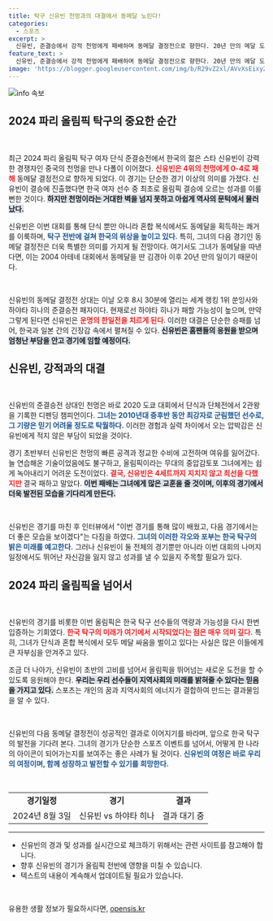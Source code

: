```yaml
---
title: 탁구 신유빈 천멍과의 대결에서 동메달 노린다!
categories:
  - 스포츠
excerpt: >
  신유빈, 준결승에서 강적 천멍에게 패배하며 동메달 결정전으로 향한다. 20년 만의 메달 도전, 마지막 경기에서 한일전 기대! 클릭해 더 알아보세요!
feature_text: >
  신유빈, 준결승에서 강적 천멍에게 패배하며 동메달 결정전으로 향한다. 20년 만의 메달 도전, 마지막 경기에서 한일전 기대! 클릭해 더 알아보세요!
image: 'https://blogger.googleusercontent.com/img/b/R29vZ2xl/AVvXsEixyZcFfHzMRdzZMjFBmAUKJYCLCGyLL1o632UiGVXcaFdKo_bkvkuCioo0uUKlGfBVcT3P84aROyZIXSBEx3Aw5nCQ3pTgDom1WDC4m8eifvWiAmWEEVb4x6G_l8C0QH225ldMjyaFvpxGEBGNO37VmDTDMHGhJPq73UglMfDca1-0aw/s1600/blogspot.png'
---
```


<p><img src="https://blogger.googleusercontent.com/img/b/R29vZ2xl/AVvXsEixyZcFfHzMRdzZMjFBmAUKJYCLCGyLL1o632UiGVXcaFdKo_bkvkuCioo0uUKlGfBVcT3P84aROyZIXSBEx3Aw5nCQ3pTgDom1WDC4m8eifvWiAmWEEVb4x6G_l8C0QH225ldMjyaFvpxGEBGNO37VmDTDMHGhJPq73UglMfDca1-0aw/s1600/blogspot.png" alt="info 속보" /></p>

<h2 data-ke-size="size26">2024 파리 올림픽 탁구의 중요한 순간</h2>

<p data-ke-size="size16">&nbsp;</p>

<p>최근 2024 파리 올림픽 탁구 여자 단식 준결승전에서 한국의 젊은 스타 신유빈이 강력한 경쟁자인 중국의 천멍을 만나 다폴이 이어졌다. <b><span style="color: #ee2323;">신유빈은 4위의 천멍에게 0-4로 패해</span></b> 동메달 결정전으로 향하게 되었다. 이 경기는 단순한 경기 이상의 의미를 가졌다. 신유빈이 결승에 진출했다면 한국 여자 선수 중 최초로 올림픽 결승에 오르는 성과를 이룰 뻔한 것이다. <b><span style="background-color: #21538527;">하지만 천멍이라는 거대한 벽을 넘지 못하고 아쉽게 역사의 문턱에서 물러났다.</span></b></p>

<p>신유빈은 이번 대회를 통해 단식 뿐만 아니라 혼합 복식에서도 동메달을 획득하는 쾌거를 이룩하며, <b><span style="color: #1a5490;">탁구 전반에 걸쳐 한국의 위상을 높이고 있다.</span></b> 특히, 그녀의 다음 경기인 동메달 결정전은 더욱 특별한 의미를 가지게 될 전망이다. 여기서도 그녀가 동메달을 따낸다면, 이는 2004 아테네 대회에서 동메달을 딴 김경아 이후 20년 만의 일이기 때문이다.</p>

<p data-ke-size="size16">&nbsp;</p>

<p>신유빈의 동메달 결정전 상대는 이날 오후 8시 30분에 열리는 세계 랭킹 1위 쑨잉사와 하야타 히나의 준결승전 패자이다. 현재로선 하야타 히나가 패할 가능성이 높으며, 만약 그렇게 된다면 신유빈은 <b><span style="color: #ee2323;">운명의 한일전을 치르게 된다</span></b>. 이러한 대결은 단순한 승패를 넘어, 한국과 일본 간의 긴장감 속에서 펼쳐질 수 있다. <b><span style="background-color: #21538527;">신유빈은 홈팬들의 응원을 받으며 엄청난 부담을 안고 경기에 임할 예정이다.</span></b></p>

<h2 data-ke-size="size26">신유빈, 강적과의 대결</h2>

<p data-ke-size="size16">&nbsp;</p>

<p>신유빈의 준결승전 상대인 천멍은 바로 2020 도쿄 대회에서 단식과 단체전에서 2관왕을 기록한 디펜딩 챔피언이다. <b><span style="color: #1a5490;">그녀는 2010년대 중후반 동안 최강자로 군림했던 선수로, 그 기량은 믿기 어려울 정도로 탁월하다.</span></b> 이러한 경험과 실력 차이에서 오는 압박감은 신유빈에게 적지 않은 부담이 되었을 것이다.  </p>

<p>경기 초반부터 신유빈은 천멍의 빠른 공격과 정교한 수비에 고전하며 여유를 잃어갔다. 늘 연습해온 기술이었음에도 불구하고, 올림픽이라는 무대의 중압감토포 그녀에게는 쉽게 녹아내리기 어려운 도전이었다. <b><span style="color: #ee2323;">결국, 신유빈은 4세트까지 지치지 않고 최선을 다했지만</span></b> 결국 패하고 말았다. <b><span style="background-color: #21538527;">이번 패배는 그녀에게 많은 교훈을 줄 것이며, 이후의 경기에서 더욱 발전된 모습을 기다리게 만든다.</span></b></p>

<p data-ke-size="size16">&nbsp;</p>

<p>신유빈은 경기를 마친 후 인터뷰에서 "이번 경기를 통해 많이 배웠고, 다음 경기에서는 더 좋은 모습을 보이겠다"는 다짐을 하였다. <b><span style="color: #1a5490;">그녀의 이러한 각오와 포부는 한국 탁구의 밝은 미래를 예고한다.</span></b> 그러나 신유빈이 둘 전체의 경기뿐만 아니라 이번 대회의 나머지 일정에서도 뛰어난 자신감을 잃지 않고 성과를 낼 수 있을지 주목할 필요가 있다.</p>

<h2 data-ke-size="size26">2024 파리 올림픽을 넘어서</h2>

<p data-ke-size="size16">&nbsp;</p>

<p>신유빈의 경기를 비롯한 이번 올림픽은 한국 탁구 선수들의 역량과 가능성을 다시 한번 입증하는 기회였다. <b><span style="color: #ee2323;">한국 탁구의 미래가 여기에서 시작되었다는 점은 매우 의미 깊다.</span></b> 특히, 그녀가 단식과 혼합 복식에서 모두 메달 싸움을 벌이고 있다는 사실은 많은 이들에게 큰 자부심을 안겨주고 있다.  </p>

<p>조금 더 나아가, 신유빈이 초반의 고비를 넘어서 올림픽을 뛰어넘는 새로운 도전을 할 수 있도록 응원해야 한다. <b><span style="background-color: #21538527;">우리는 우리 선수들이 지역사회의 미래를 밝혀줄 수 있다는 믿음을 가지고 있다.</span></b> 스포츠는 개인의 꿈과 지역사회의 에너지가 결합하여 만드는 결과물임을 알 수 있다.</p>

<p data-ke-size="size16">&nbsp;</p>

<p>신유빈의 다음 동메달 결정전이 성공적인 결과로 이어지기를 바라며, 앞으로 한국 탁구의 발전을 기다려 본다. 그녀의 경기가 단순한 스포츠 이벤트를 넘어서, 어떻게 한 나라의 아이콘이 되어가는지를 보여주는 좋은 사례가 될 것이다. <b><span style="color: #1a5490;">신유빈의 여정은 바로 우리의 여정이며, 함께 성장하고 발전할 수 있기를 희망한다.</span></b></p>

<p data-ke-size="size16">&nbsp;</p>

<table style="width: 100%; border-collapse: collapse;">
    <tr>
        <td style="text-align: center; height: 17px;"><b>경기일정</b></td>
        <td style="text-align: center; height: 17px;"><b>경기</b></td>
        <td style="text-align: center; height: 17px;"><b>결과</b></td>
    </tr>
    <tr>
        <td style="text-align: center; height: 17px;">2024년 8월 3일</td>
        <td style="text-align: center; height: 17px;">신유빈 vs 하야타 히나</td>
        <td style="text-align: center; height: 17px;">결과 대기 중</td>
    </tr>
</table>

<hr/>

<ul>
    <li>신유빈의 경과 및 성과를 실시간으로 체크하기 위해서는 관련 사이트를 참고해야 합니다.</li>
    <li>향후 신유빈의 경기가 올림픽 전반에 영향을 미칠 수 있습니다.</li>
    <li>텍스트의 내용이 계속해서 업데이트될 필요가 있습니다.</li>
</ul>

<p data-ke-size="size16">&nbsp;</p>
유용한 생활 정보가 필요하시다면, <a href="https://opensis.kr" rel="dofollow">opensis.kr</a>


